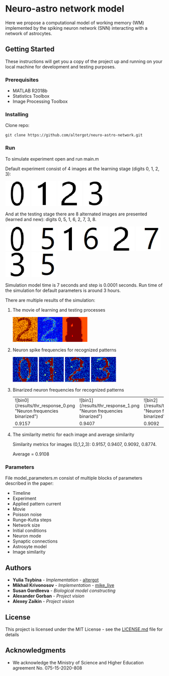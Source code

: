 
# Neuro-astro network model

Here we propose a computational model of working memory (WM) implemented by the spiking neuron network (SNN) interacting with a network of astrocytes.

## Getting Started

These instructions will get you a copy of the project up and running on your local machine for development and testing purposes.

### Prerequisites

- MATLAB R2018b
- Statistics Toolbox
- Image Processing Toolbox

### Installing

Clone repo:
```
git clone https://github.com/altergot/neuro-astro-network.git
```

### Run

To simulate experiment open and run main.m

Default experiment consist of 4 images at the learning stage (digits 0, 1, 2, 3):

![zero](/images/zero.jpg "Zero")
![one](/images/one.jpg "One")
![two](/images/two.jpg "Two")
![three](/images/three.jpg "Three")

And at the testing stage there are 8 alternated images are presented (learned and new): digits 0, 5, 1, 6, 2, 7, 3, 8.

![zero](/images/zero.jpg "Zero")
![five](/images/five.jpg "Five")
![one](/images/one.jpg "One")
![six](/images/six.jpg "Six")
![two](/images/two.jpg "Two")
![seven](/images/seven.jpg "Seven")
![three](/images/three.jpg "Three")
![eight](/images/five.jpg "Eight")

Simulation model time is 7 seconds and step is 0.0001 seconds.
Run time of the simulation for default parameters is around 3 hours.

There are multiple results of the simulation:


1. The movie of learning and testing processes

    ![response](/results/video_response_17026.png "Video frame 17026. Testing")

2. Neuron spike frequencies for recognized patterns

    ![freq0](/results/freq_response_0.png "Neuron frequencies")
    ![freq1](/results/freq_response_1.png "Neuron frequencies")
    ![freq2](/results/freq_response_2.png "Neuron frequencies")
    ![freq3](/results/freq_response_3.png "Neuron frequencies")

3. Binarized neuron frequencies for recognized patterns

    <table>
        <tr>
            <td>
                ![bin0](/results/thr_response_0.png "Neuron frequencies binarized")
            </td>
            <td>
                ![bin1](/results/thr_response_1.png "Neuron frequencies binarized")
            </td>
            <td>
                ![bin2](/results/thr_response_2.png "Neuron frequencies binarized")
            </td>
            <td>
                ![bin3](/results/thr_response_3.png "Neuron frequencies binarized")
            </td>
        </tr>
        <tr>
            <td>0.9157</td>
            <td>0.9407</td>
            <td>0.9092</td>
            <td>0.8774</td>
        </tr>
    </table>

4. The similarity metric for each image and average similarity

    Similarity metrics for images (0,1,2,3): 0.9157, 0.9407, 0.9092, 0.8774.
    
    Average = 0.9108

### Parameters

File model_parameters.m consist of multiple blocks of parameters described in the paper:
- Timeline
- Experiment
- Applied pattern current
- Movie
- Poisson noise
- Runge-Kutta steps
- Network size
- Initial conditions
- Neuron mode
- Synaptic connections
- Astrosyte model
- Image similarity

## Authors

* **Yulia Tsybina** - *Implementation* - [altergot](https://github.com/altergot)
* **Mikhail Krivonosov** - *Implementation* - [mike_live](https://github.com/mike_live)
* **Susan Gordleeva** - *Biological model constructing*
* **Alexander Gorban** - *Project vision*
* **Alexey Zaikin** - *Project vision*

## License

This project is licensed under the MIT License - see the [LICENSE.md](LICENSE.md) file for details

## Acknowledgments

* We acknowledge the Ministry of Science and Higher Education agreement No. 075-15-2020-808
